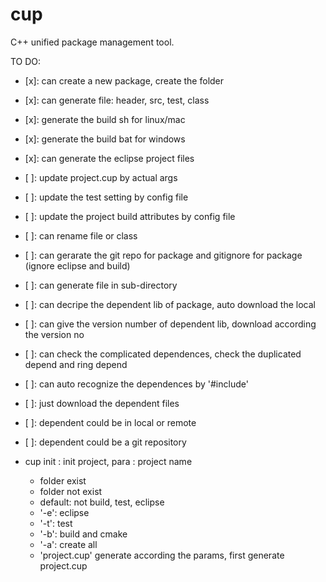 # cup
C++ unified package management tool.

TO DO:
- [x]: can create a new package, create the folder
- [x]: can generate file: header, src, test, class
- [x]: generate the build sh for linux/mac
- [x]: generate the build bat for windows
- [x]: can generate the eclipse project files
- [ ]: update project.cup by actual args
- [ ]: update the test setting by config file
- [ ]: update the project build attributes by config file
- [ ]: can rename file or class
- [ ]: can gerarate the git repo for package and gitignore for package (ignore eclipse and build)
- [ ]: can generate file in sub-directory

- [ ]: can decripe the dependent lib of package, auto download the local
- [ ]: can give the version number of dependent lib, download according the version no
- [ ]: can check the complicated dependences, check the duplicated depend and ring depend
- [ ]: can auto recognize the dependences by '#include'
- [ ]: just download the dependent files
- [ ]: dependent could be in local or remote
- [ ]: dependent could be a git repository  



- cup init : init project, para : project name
    - folder exist
    - folder not exist
    - default: not build, test, eclipse
    - '-e': eclipse
    - '-t': test
    - '-b': build and cmake
    - '-a': create all
    - 'project.cup' generate according the params, first generate project.cup

